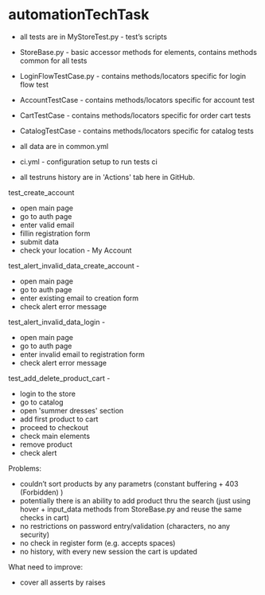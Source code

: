 # automationTechTask
- all tests are in MyStoreTest.py - test’s scripts
- StoreBase.py - basic accessor methods for elements, contains methods common for all tests
- LoginFlowTestCase.py - contains methods/locators specific for login flow test
- AccountTestCase - contains methods/locators specific for account test
- CartTestCase - contains methods/locators specific for order cart tests
- CatalogTestCase - contains methods/locators specific for catalog tests
- all data are in common.yml
- ci.yml - configuration setup to run tests ci

- all testruns history are in 'Actions' tab here in GitHub.


test_create_account
- open main page
- go to auth page
- enter valid email
- fillin registration form
- submit data
- check your location - My Account

test_alert_invalid_data_create_account -
- open main page
- go to auth page
- enter existing email to creation form
- check alert error message

test_alert_invalid_data_login -
- open main page
- go to auth page
- enter invalid email to registration form
- check alert error message

test_add_delete_product_cart - 
- login to the store
- go to catalog
- open 'summer dresses' section
- add first product to cart
- proceed to checkout
- check main elements
- remove product
- check alert 


Problems:
- couldn’t sort products by any parametrs (constant buffering + 403 (Forbidden) )
- potentially there is an ability to add product thru the search (just using hover + input_data methods from StoreBase.py and reuse the same checks in cart)
- no restrictions on password entry/validation (characters, no any security)
- no check in register form (e.g. accepts spaces)
- no history, with every new session the cart is updated


What need to improve:
- cover all asserts by raises
